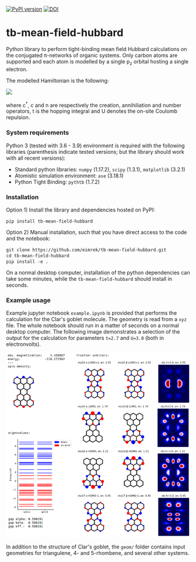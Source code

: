 [![PyPI version](https://badge.fury.io/py/tb-mean-field-hubbard.svg)](https://badge.fury.io/py/tb-mean-field-hubbard)
[![DOI](https://zenodo.org/badge/314531046.svg)](https://zenodo.org/badge/latestdoi/314531046)

# tb-mean-field-hubbard 

Python library to perform tight-binding mean field Hubbard calculations on the conjugated π-networks of organic systems.
Only carbon atoms are supported and each atom is modelled by a single p<sub>z</sub> orbital hosting a single electron.

The modelled Hamiltonian is the following:

![](https://latex.codecogs.com/svg.latex?\dpi{280}\large{\hat{H}_\text{MFH}=-t\sum\limits_{\langle{i,j}\rangle,\sigma}\left(\hat{c}^{\dag}_{i,\sigma}\hat{c}_{j,\sigma}+\text{h.c.}\right)+U\sum\limits_{i,\sigma}\langle{\hat{n}_{i,\sigma}}\rangle%20\hat{n}_{i,\overline{\sigma}}-U\sum\limits_{i}\langle{\hat{n}_{i,\uparrow}}\rangle\langle{\hat{n}_{i,\downarrow}}\rangle,})

where c<sup>†</sup>, c and n are respectively the creation, annihiliation and number operators, t is the hopping integral and U denotes the on-site Coulomb repulsion.

### System requirements

Python 3 (tested with 3.6 - 3.9) environment is required with the following libraries (parenthesis indicate tested versions; but the library should work with all recent versions):
* Standard python libraries: `numpy` (1.17.2), `scipy` (1.3.1), `matplotlib` (3.2.1)
* Atomistic simulation environment: `ase` (3.18.1)
* Python Tight Binding: `pythtb` (1.7.2)

### Installation

Option 1) Install the library and dependencies hosted on PyPI:

```
pip install tb-mean-field-hubbard
```

Option 2) Manual installation, such that you have direct access to the code and the notebook:

```
git clone https://github.com/eimrek/tb-mean-field-hubbard.git
cd tb-mean-field-hubbard
pip install -e .
```

On a normal desktop computer, installation of the python dependencies can take some minutes, while the `tb-mean-field-hubbard` should install in seconds.

### Example usage

Example jupyter notebook `example.ipynb` is provided that performs the calculation for the Clar's goblet molecule. The geometry is read from a `xyz` file. The whole notebook should run in a matter of seconds on a normal desktop computer.
The following image demonstrates a selection of the output for the calculation for parameters `t=2.7` and `U=3.0` (both in electronvolts).

<p align="center"><img class="marginauto" src="misc/example-output.png" width="700"></p>

In addition to the structure of Clar's goblet, the `geom/` folder contains input geometries for triangulene, 4- and 5-rhombene, and several other systems. 
